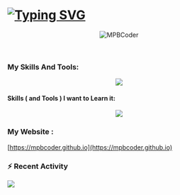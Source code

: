  [![Typing SVG](https://readme-typing-svg.demolab.com?font=Fira+Code&pause=1000&color=4D4D4D&vCenter=true&random=false&width=500&lines=Hi+%F0%9F%91%8B%2C+I'm+MPBDev;a+Junior+Front-End+Developer+;with+1.5+Year+Experience!+;Interested+about+Linux+and+Open+Source)](https://git.io/typing-svg)
=====

 <p align="center" > <img src="https://komarev.com/ghpvc/?username=MPBCoder&label=Profile%20views&color=0e75b6&style=for-the-badge" alt="MPBCoder" /> </p><br>

### My Skills And Tools:

<p align="center">
  <a href="https://skillicons.dev">
    <img src="https://skillicons.dev/icons?i=html,css,git,github,gitlab,vscode,wordpress,stackoverflow,discord,netlify,linux,figma,md,sass,svg&perline=10" />
  </a>
</p>

#### Skills ( and Tools ) I want to Learn it:

<p align="center">
  <a href="https://skillicons.dev">
    <img src="https://skillicons.dev/icons?i=react,js,bootstrap,tailwind,electron,laravel,php" />
  </a>
</p>

### My Website :
[https://mpbcoder.github.io](https://mpbcoder.github.io)

### :zap: Recent Activity 
  
 <!--START_SECTION:activity-->

<img src="https://github-readme-stats.vercel.app/api?username=MPBCODER&&show_icons=true&title_color=000&icon_color=000&text_color=000&bg_color=fff">






<!---
MPBCoder/MPBCoder is a ✨ special ✨ repository because its `README.md` (this file) appears on your GitHub profile.
You can click the Preview link to take a look at your changes.

--->

